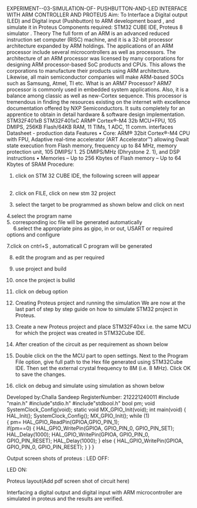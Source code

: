  
EXPERIMENT--03-SIMULATION-OF- PUSHBUTTON-AND-LED INTERFACE WITH 
ARM CONTROLLER AND PROTEUS 
Aim: To Interface a Digital output (LED) and Digital input 
(Pushbutton) to ARM development board , and simulate it in 
Proteus 
Components required: STM32 CUBE IDE, Proteus 8 simulator . 
Theory 
The full form of an ARM is an advanced reduced instruction set computer (RISC) machine, and it is a 32-bit processor architecture expanded by ARM holdings. The applications of an ARM processor include several microcontrollers as well as processors. The architecture of an ARM processor was licensed by many corporations for designing ARM processor-based SoC products and CPUs. This allows the corporations to manufacture their products using ARM architecture. Likewise, all main semiconductor companies will make ARM-based SOCs such as Samsung, Atmel, TI etc. 
What is an ARM7 Processor? ARM7 processor is commonly used in embedded system applications. Also, it is a balance among classic as well as new-Cortex sequence. This processor is tremendous in finding the resources existing on the internet with excellence documentation offered by NXP Semiconductors. It suits completely for an apprentice to obtain in detail hardware & software design implementation. 
STM32F401xB STM32F401xC ARM® Cortex®-M4 32b MCU+FPU, 105 DMIPS, 256KB Flash/64KB 
RAM, 11 TIMs, 1 ADC, 11 comm. interfaces Datasheet - production data Features • Core: ARM® 32bit Cortex®-M4 CPU with FPU, Adaptive real-time accelerator (ART Accelerator™) allowing 0wait state execution from Flash memory, frequency up to 84 MHz, memory protection unit, 105 
DMIPS/ 1. 25 DMIPS/MHz (Dhrystone 2. 1), and DSP instructions • Memories – Up to 256 Kbytes of Flash memory – Up to 64 Kbytes of SRAM 
Procedure: 
1.	click on STM 32 CUBE IDE, the following screen will appear  
   
2.	click on FILE, click on new stm 32 project  
  
  
  
3.	select the target to be programmed as shown below and click on next 
  
4.select the program name   
5. corresponding ioc file will be generated automatically  
   
6.select the appropriate pins as gipo, in or out, USART or required options and configure  
  
  
  
7.click on cntrl+S , automaticall C program will be generated  
  
  
  
8.	edit the program and as per required  
  
9.	use project and build 	  
  
10.	once the project is bulild  
  
11.	click on debug option  
  
12.	Creating Proteus project and running the simulation We are now at the last part of step by step guide on how to simulate STM32 project in Proteus. 
13.	Create a new Proteus project and place STM32F40xx i.e. the same MCU for which the project was created in STM32Cube IDE. 
14.	After creation of the circuit as per requirement as shown below 
  
14.	Double click on the the MCU part to open settings. Next to the Program File option, give full path to the Hex file generated using STM32Cube IDE. Then set the external crystal frequency 
to 8M (i.e. 8 MHz). Click OK to save the changes.  
  
15.	click on debug and simulate using simulation as shown below 
 
Developed by:Challa Sandeep 
RegisterNumber: 212221240011 
#include "main.h" 
#include"stdio.h" #include"stdbool.h" bool pm; 
void SystemClock_Config(void); 
static void MX_GPIO_Init(void); int main(void) 
{ 
  HAL_Init(); 
  SystemClock_Config(); 
  MX_GPIO_Init();   while (1)     
{      pm= HAL_GPIO_ReadPin(GPIOA,GPIO_PIN_1);       
if(pm==0) 
              { 
 	   	HAL_GPIO_WritePin(GPIOA, GPIO_PIN_0, GPIO_PIN_SET); 
 	   	HAL_Delay(1000); 
 	   	HAL_GPIO_WritePin(GPIOA, GPIO_PIN_0, GPIO_PIN_RESET); 
 	   	HAL_Delay(1000); 
       }       else 
       { 
 	   	HAL_GPIO_WritePin(GPIOA, GPIO_PIN_0, GPIO_PIN_RESET); 
        } 
     } 
  } 
 
Output screen shots of proteus : 
LED OFF: 
  
LED ON: 
  
Proteus layout(Add pdf screen shot of circuit here) 
 
Interfacing a digital output and digital input with ARM microcontroller are simulated in proteus and the results are verified. 
